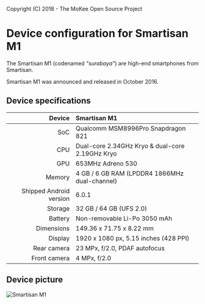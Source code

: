 Copyright (C) 2018 - The MoKee Open Source Project

Device configuration for Smartisan M1
==============

The Smartisan M1 (codenamed _"surabaya"_) are high-end smartphones from Smartisan.

Smartisan M1 was announced and released in October 2016.

## Device specifications

| Device       | Smartisan M1                                    |
| -----------: | :---------------------------------------------- |
| SoC          | Qualcomm MSM8996Pro Snapdragon 821              |
| CPU          | Dual-core 2.34GHz Kryo & dual-core 2.19GHz Kryo |
| GPU          | 653MHz Adreno 530                               |
| Memory       | 4 GB / 6 GB RAM (LPDDR4 1866MHz dual-channel)   |
| Shipped Android version | 6.0.1                                |
| Storage      | 32 GB / 64 GB (UFS 2.0)                         |
| Battery      | Non-removable Li-Po 3050 mAh                    |
| Dimensions   | 149.36 x 71.75 x 8.22 mm                        |
| Display      | 1920 x 1080 px, 5.15 inches (428 PPI)           |
| Rear camera  | 23 MPx, f/2.0, PDAF autofocus                   |
| Front camera | 4 MPx, f/2.0                                    |

## Device picture

![Smartisan M1](https://static.smartisanos.cn/common/pr/thumb-img/m1-steel/all.png "Smartisan M1")
